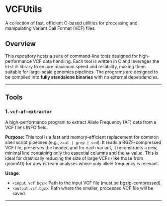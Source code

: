 # VCFUtils
A collection of fast, efficient C-based utilities for processing and manipulating Variant Call Format (VCF) files.

## Overview

This repository hosts a suite of command-line tools designed for high-performance VCF data handling. Each tool is written in C and leverages the `htslib` library to ensure maximum speed and reliability, making them suitable for large-scale genomics pipelines. The programs are designed to be compiled into **fully standalone binaries** with no external dependencies.

---

## Tools

### 1. `vcf-af-extractor`

A high-performance program to extract Allele Frequency (AF) data from a VCF file's INFO field.

**Purpose**: This tool is a fast and memory-efficient replacement for common shell script pipelines (e.g., `zcat | grep | sed`). It reads a BGZF-compressed VCF file, preserves the header, and for each variant, it reconstructs a new, minimal line containing only the essential columns and the `AF` value. This is ideal for drastically reducing the size of large VCFs (like those from gnomAD) for downstream analyses where only allele frequency is relevant.

**Usage**:

*   `<input.vcf.bgz>`: Path to the input VCF file (must be bgzip-compressed).
*   `<output.vcf.bgz>`: Path where the smaller, processed VCF file will be saved.

---
